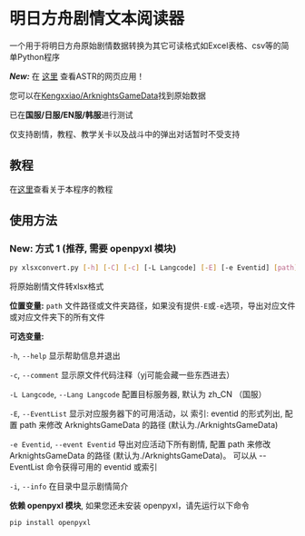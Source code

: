 # 明日方舟剧情文本阅读器

一个用于将明日方舟原始剧情数据转换为其它可读格式如Excel表格、csv等的简单Python程序

***New:*** 在 [这里](https://050644zf.github.io/ArknightsStoryTextReader/ASTR/reader.html) 查看ASTR的网页应用！

您可以在[Kengxxiao/ArknightsGameData](https://github.com/Kengxxiao/ArknightsGameData)找到原始数据

已在**国服/日服/EN服/韩服**进行测试

仅支持剧情，教程、教学关卡以及战斗中的弹出对话暂时不受支持

## 教程

在[这里](https://github.com/050644zf/ArknightsStoryReader/blob/master/Tutorial_cn.md)查看关于本程序的教程

## 使用方法

### **New: 方式 1 (推荐, 需要 openpyxl 模块)**

```bash
py xlsxconvert.py [-h] [-C] [-c] [-L Langcode] [-E] [-e Eventid] [path]
```

将原始剧情文件转xlsx格式

**位置变量:**
  `path`             文件路径或文件夹路径，如果没有提供`-E`或`-e`选项，导出对应文件或对应文件夹下的所有文件

**可选变量:**

  `-h`, `--help`       显示帮助信息并退出
  
  `-c`, `--comment`    显示原文件代码注释（yj可能会藏一些东西进去）

  `-L Langcode`, `--Lang Langcode`    配置目标服务器, 默认为 zh_CN （国服）

  `-E`, `--EventList`       显示对应服务器下的可用活动，以 索引: eventid 的形式列出, 配置 path 来修改 ArknightsGameData 的路径 (默认为./ArknightsGameData)

  `-e Eventid`, `--event Eventid`   导出对应活动下所有剧情, 配置 path 来修改 ArknightsGameData 的路径 (默认为./ArknightsGameData)。 可以从 --EventList 命令获得可用的 eventid 或索引

  `-i`, `--info`            在目录中显示剧情简介

**依赖 openpyxl 模块**, 如果您还未安装 openpyxl，请先运行以下命令

```bash
pip install openpyxl
```
